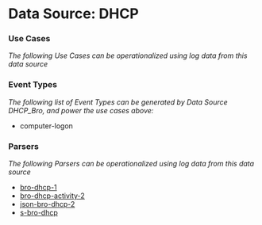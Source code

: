 Data Source: DHCP
=================

### Use Cases

_The following Use Cases can be operationalized using log data from this data source_



### Event Types

_The following list of Event Types can be generated by Data Source DHCP_Bro, and power the use cases above:_

- computer-logon


### Parsers

_The following Parsers can be operationalized using log data from this data source_

* [bro-dhcp-1](parserContent_bro-dhcp-1.md)
* [bro-dhcp-activity-2](parserContent_bro-dhcp-activity-2.md)
* [json-bro-dhcp-2](parserContent_json-bro-dhcp-2.md)
* [s-bro-dhcp](parserContent_s-bro-dhcp.md)
